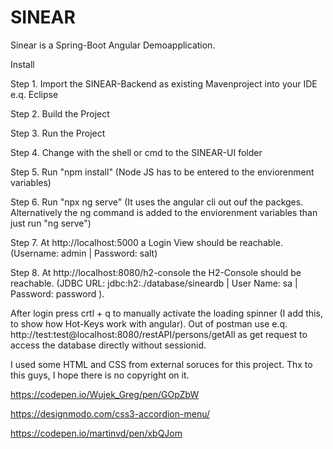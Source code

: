 # SINEAR
Sinear is a Spring-Boot Angular Demoapplication. 


Install

 Step 1. Import the SINEAR-Backend as existing Mavenproject into your IDE e.q. Eclipse
 
 Step 2. Build the Project
 
 Step 3. Run the Project
 
 
 Step 4. Change with the shell or cmd to the SINEAR-UI folder
 
 Step 5. Run "npm install" (Node JS has to be entered to the enviorenment variables)
 
 Step 6. Run "npx ng serve" (It uses the angular cli out ouf the packges. Alternatively the ng command is added to the enviorenment                variables than just run "ng serve")
 
 
 Step 7. At http://localhost:5000 a Login View should be reachable. (Username: admin | Password: salt)
 
 Step 8. At http://localhost:8080/h2-console the H2-Console should be reachable. (JDBC URL: jdbc:h2:./database/sineardb | User Name: sa            | Password: password ).
 
 
After login press crtl + q to manually activate the loading spinner (I add this, to show how Hot-Keys work with angular). Out of postman use e.q. http://test:test@localhost:8080/restAPI/persons/getAll as get request to access the database directly without sessionid. 
 
 I used some HTML and CSS from external soruces for this project. Thx to this guys, I hope there is no copyright on it.
 
 https://codepen.io/Wujek_Greg/pen/GOpZbW
 
 https://designmodo.com/css3-accordion-menu/
 
 https://codepen.io/martinvd/pen/xbQJom
 
